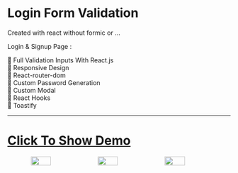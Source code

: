 # Login Form Validation
Created with react without formic or ...

Login & Signup Page :

🔴 Full Validation Inputs With React.js <br/>
🔴 Responsive Design <br/>
🔴 React-router-dom <br/>
🔴 Custom Password Generation <br/>
🔴 Custom Modal <br/>
🔴 React Hooks <br/>
🔴 Toastify <br/>

---

# <a href="https://mohammad-form-validation.netlify.app" target="_blank"> Click To Show Demo</a>


<div style="display:flex" align="center">
<img src="https://user-images.githubusercontent.com/48680310/187001878-53729293-b3ec-4f16-a1e0-3a3d060c2361.png" style="width:30%"/>
<img src="https://user-images.githubusercontent.com/48680310/187001877-4b131eeb-4673-4a70-a77f-04947bdc8719.png" style="width:30%"/>
<img src="https://user-images.githubusercontent.com/48680310/187001875-39bca7ff-e842-4013-b3c6-f2dab09f93ed.png" style="width:30%"/>
</div>
